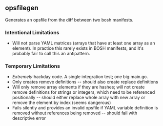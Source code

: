 ## opsfilegen
Generates an opsfile from the diff between two bosh manifests.

### Intentional Limitations
* Will not parse YAML matrices (arrays that have at least one array as an element). In practice this rarely exists in BOSH manifests, and it's probably fair to call this an antipattern.

### Temporary Limitations
* *Extremely* hackday code. A single integration test; one big main.go.
* Only creates remove definitions -- should also create replace definitions
* Will only remove array elements if they are hashes; will not create remove definitions for strings or integers, which need to be referenced positionally -- should either replace whole array with new array or remove the element by index (seems dangerous)
* Fails silently and provides an invalid opsfile if YAML variable definition is removed without references being removed -- should fail with descriptive error
